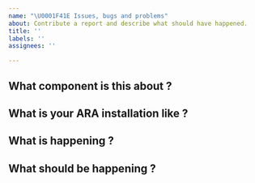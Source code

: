 ```yaml
---
name: "\U0001F41E Issues, bugs and problems"
about: Contribute a report and describe what should have happened.
title: ''
labels: ''
assignees: ''

---
```


<!-- Thank you for taking the time to create this report. Your feedback is appreciated ! -->

## What component is this about ?
<!-- The API or the API clients ? The Ansible roles or plugins ? Something else ? -->
<!-- For ara-web issues, please use https://github.com/ansible-community/ara-web/issues -->


## What is your ARA installation like ?
<!-- What version ? Did you install from source or from PyPi ? With an Ansible role ? In a virtualenv or a container ? Which Linux distribution ? Which database driver ? -->
<!-- Which version of Ansible ? -->
<!-- Feel free to include any other installation details that could be relevant to this report -->


## What is happening ?
<!-- If reporting an issue with the API, please include relevant logs by setting ARA_DEBUG to True and ARA_LOG_LEVEL to DEBUG -->
<!-- If reporting an exception from an Ansible role or plugin, please include the full error or exception trace by running ansible-playbook with "-vvv" -->


## What should be happening ?
